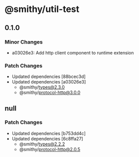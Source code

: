 # @smithy/util-test

## 0.1.0

### Minor Changes

- a03026e3: Add http client component to runtime extension

### Patch Changes

- Updated dependencies [88bcec3d]
- Updated dependencies [a03026e3]
  - @smithy/types@2.3.0
  - @smithy/protocol-http@3.0.0

## null

### Patch Changes

- Updated dependencies [b753dd4c]
- Updated dependencies [6c8ffa27]
  - @smithy/types@2.2.2
  - @smithy/protocol-http@2.0.5
